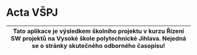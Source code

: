 ﻿# Acta VŠPJ

| Tato aplikace je výsledkem školního projektu v kurzu Řízení SW projektů na Vysoké škole polytechnické Jihlava. Nejedná se o stránky skutečného odborného časopisu! |
| --- |